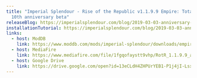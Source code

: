 ```yaml
---
title: "Imperial Splendour - Rise of the Republic v1.1.9.9 Empire: Total War's
  10th anniversary beta"
releaseBlog: https://imperialsplendour.com/blog/2019-03-03-anniversary-beta-announcement
installationTutorial: https://imperialsplendour.com/blog/2019-03-03-anniversary-beta-installation-tutorial
links:
  - host: ModDB
    link: https://www.moddb.com/mods/imperial-splendour/downloads/empire-total-wars-10th-anniversary-beta
  - host: MediaFire
    link: https://www.mediafire.com/file/1fgqofaystt9vhp/RotR_1.1.9.9_anniversary_beta.zip/file
  - host: Google Drive
    link: https://drive.google.com/open?id=13eCLdH4ZHPUrYEB1-P1j4jI-LsxBqnrl
---
```

